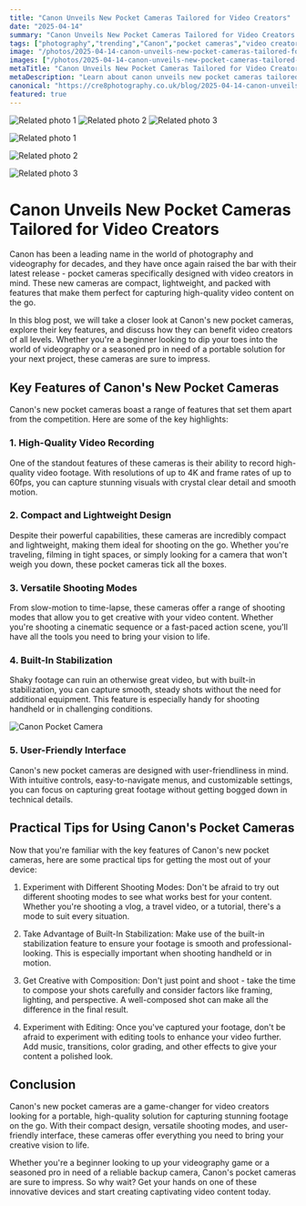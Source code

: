 ```yaml
---
title: "Canon Unveils New Pocket Cameras Tailored for Video Creators"
date: "2025-04-14"
summary: "Canon Unveils New Pocket Cameras Tailored for Video Creators - A trending topic in photography."
tags: ["photography","trending","Canon","pocket cameras","video creators","high-quality video","compact design","versatile shooting modes","built-in stabilization","user-friendly interface","editing tools"]
image: "/photos/2025-04-14-canon-unveils-new-pocket-cameras-tailored-for-video-creators-1.jpg"
images: ["/photos/2025-04-14-canon-unveils-new-pocket-cameras-tailored-for-video-creators-1.jpg","/photos/2025-04-14-canon-unveils-new-pocket-cameras-tailored-for-video-creators-2.jpg","/photos/2025-04-14-canon-unveils-new-pocket-cameras-tailored-for-video-creators-3.jpg"]
metaTitle: "Canon Unveils New Pocket Cameras Tailored for Video Creators | cre8 Photography"
metaDescription: "Learn about canon unveils new pocket cameras tailored for video creators in photography with practical tips and insights."
canonical: "https://cre8photography.co.uk/blog/2025-04-14-canon-unveils-new-pocket-cameras-tailored-for-video-creators"
featured: true
---
```


<!-- Gallery as HTML -->

<div class="grid grid-cols-1 sm:grid-cols-2 md:grid-cols-3 gap-4">
  <img src="/photos/2025-04-14-canon-unveils-new-pocket-cameras-tailored-for-video-creators-1.jpg" alt="Related photo 1" class="w-full rounded-lg" />
<img src="/photos/2025-04-14-canon-unveils-new-pocket-cameras-tailored-for-video-creators-2.jpg" alt="Related photo 2" class="w-full rounded-lg" />
<img src="/photos/2025-04-14-canon-unveils-new-pocket-cameras-tailored-for-video-creators-3.jpg" alt="Related photo 3" class="w-full rounded-lg" />
</div>


<!-- Gallery as Markdown -->
![Related photo 1](/photos/2025-04-14-canon-unveils-new-pocket-cameras-tailored-for-video-creators-1.jpg)


![Related photo 2](/photos/2025-04-14-canon-unveils-new-pocket-cameras-tailored-for-video-creators-2.jpg)


![Related photo 3](/photos/2025-04-14-canon-unveils-new-pocket-cameras-tailored-for-video-creators-3.jpg)



# Canon Unveils New Pocket Cameras Tailored for Video Creators

Canon has been a leading name in the world of photography and videography for decades, and they have once again raised the bar with their latest release - pocket cameras specifically designed with video creators in mind. These new cameras are compact, lightweight, and packed with features that make them perfect for capturing high-quality video content on the go.

In this blog post, we will take a closer look at Canon's new pocket cameras, explore their key features, and discuss how they can benefit video creators of all levels. Whether you're a beginner looking to dip your toes into the world of videography or a seasoned pro in need of a portable solution for your next project, these cameras are sure to impress.

## Key Features of Canon's New Pocket Cameras

Canon's new pocket cameras boast a range of features that set them apart from the competition. Here are some of the key highlights:

### 1. High-Quality Video Recording

One of the standout features of these cameras is their ability to record high-quality video footage. With resolutions of up to 4K and frame rates of up to 60fps, you can capture stunning visuals with crystal clear detail and smooth motion.

### 2. Compact and Lightweight Design

Despite their powerful capabilities, these cameras are incredibly compact and lightweight, making them ideal for shooting on the go. Whether you're traveling, filming in tight spaces, or simply looking for a camera that won't weigh you down, these pocket cameras tick all the boxes.

### 3. Versatile Shooting Modes

From slow-motion to time-lapse, these cameras offer a range of shooting modes that allow you to get creative with your video content. Whether you're shooting a cinematic sequence or a fast-paced action scene, you'll have all the tools you need to bring your vision to life.

### 4. Built-In Stabilization

Shaky footage can ruin an otherwise great video, but with built-in stabilization, you can capture smooth, steady shots without the need for additional equipment. This feature is especially handy for shooting handheld or in challenging conditions.

![Canon Pocket Camera](/path/to/image)

### 5. User-Friendly Interface

Canon's new pocket cameras are designed with user-friendliness in mind. With intuitive controls, easy-to-navigate menus, and customizable settings, you can focus on capturing great footage without getting bogged down in technical details.

## Practical Tips for Using Canon's Pocket Cameras

Now that you're familiar with the key features of Canon's new pocket cameras, here are some practical tips for getting the most out of your device:

1. Experiment with Different Shooting Modes: Don't be afraid to try out different shooting modes to see what works best for your content. Whether you're shooting a vlog, a travel video, or a tutorial, there's a mode to suit every situation.

2. Take Advantage of Built-In Stabilization: Make use of the built-in stabilization feature to ensure your footage is smooth and professional-looking. This is especially important when shooting handheld or in motion.

3. Get Creative with Composition: Don't just point and shoot - take the time to compose your shots carefully and consider factors like framing, lighting, and perspective. A well-composed shot can make all the difference in the final result.

4. Experiment with Editing: Once you've captured your footage, don't be afraid to experiment with editing tools to enhance your video further. Add music, transitions, color grading, and other effects to give your content a polished look.

## Conclusion

Canon's new pocket cameras are a game-changer for video creators looking for a portable, high-quality solution for capturing stunning footage on the go. With their compact design, versatile shooting modes, and user-friendly interface, these cameras offer everything you need to bring your creative vision to life.

Whether you're a beginner looking to up your videography game or a seasoned pro in need of a reliable backup camera, Canon's pocket cameras are sure to impress. So why wait? Get your hands on one of these innovative devices and start creating captivating video content today.

